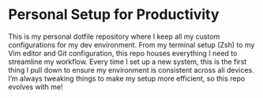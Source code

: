 # Personal Setup for Productivity
This is my personal dotfile repository where I keep all my custom configurations for my dev environment. From my terminal setup (Zsh) to my Vim editor and Git configuration, this repo houses everything I need to streamline my workflow. Every time I set up a new system, this is the first thing I pull down to ensure my environment is consistent across all devices. I’m always tweaking things to make my setup more efficient, so this repo evolves with me!
